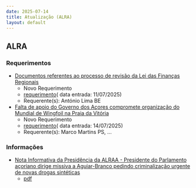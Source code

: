 ```yaml
---
date: 2025-07-14
title: Atualização (ALRA)
layout: default
---
```

## ALRA

### Requerimentos

* [Documentos referentes ao processo de revisão da Lei das Finanças Regionais](http://base.alra.pt:82/4DACTION/w_pesquisa_registo/4/8889)
  * Novo Requerimento
  * [requerimento](http://base.alra.pt:82/Doc_Req/XIIIreque383.pdf)( data entrada: 11/07/2025)
  * Requerente(s): António Lima BE
* [Falta de apoio do Governo dos Açores compromete organização do Mundial de Wingfoil na Praia da Vitória](http://base.alra.pt:82/4DACTION/w_pesquisa_registo/4/8890)
  * Novo Requerimento
  * [requerimento](http://base.alra.pt:82/Doc_Req/XIIIreque384.pdf)( data entrada: 14/07/2025)
  * Requerente(s): Marco Martins PS, ...

### Informações

* [Nota Informativa da Presidência da ALRAA - Presidente do Parlamento açoriano dirige missiva a Aguiar-Branco pedindo criminalização urgente de novas drogas sintéticas](http://base.alra.pt:82/4DACTION/w_pesquisa_registo/8/21913)
  * [pdf](http://base.alra.pt:82/Doc_Noticias/NI21913.pdf)
